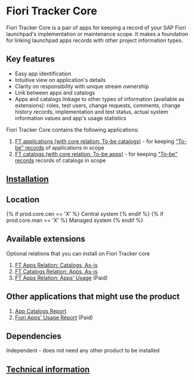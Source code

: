 # Fiori Tracker Core

Fiori Tracker Core is a pair of apps for keeping a record of your SAP Fiori launchpad's implementation or maintenance scope. It makes a foundation for linking launchpad apps records with other project information types.

## Key features
- Easy app identification 
- Intuitive view on application's details 
- Clarity on responsibility with unique stream ownership
- Link between apps and catalogs
- Apps and catalogs linkage to other types of information (available as extensions): roles, test users, change requests, comments, change history records, implementation and test status, actual system information values and app's usage statistics

Fiori Tracker Core contains the following applications: 

1. [FT applications (with core relation: To-be catalogs)](../../core/SPS02/apps.md) - for keeping ["To-be" records](../../to-be.md) of applications in scope
2. [FT catalogs (with core relation: To-be apps)](../../core/SPS02/cats.md) - for keeping ["To-be" records](../../to-be.md) records of catalogs in scope

## [Installation](inst.md)

## Location
{% if  prod.core.cen == 'X' %}
Central system
{% endif %}
{% if  prod.core.man == 'X' %}
Managed system
{% endif %}

## Available extensions
Optional relations that you can install on Fiori Tracker core

1. [FT Apps Relation: Catalogs, As-is](../../apps-rel-catalogs-asis/FPS01/main.md)
2. [FT Catalogs Relation: Apps, As-is](../../cats-rel-apps-asis/FPS01/main.md)
3. [FT Apps Relation: Apps' Usage](../../apps-rel-appsusage/FPS01/main.md) (Paid)

## Other applications that might use the product
1. [App Catalogs Report](../../ac/FPS01/main.md)
2. [Fiori Apps' Usage Report](http://help.fioriappsusage.org) (Paid)


## Dependencies
Independent - does not need any other product to be installed

## [Technical information](tech.md) 
